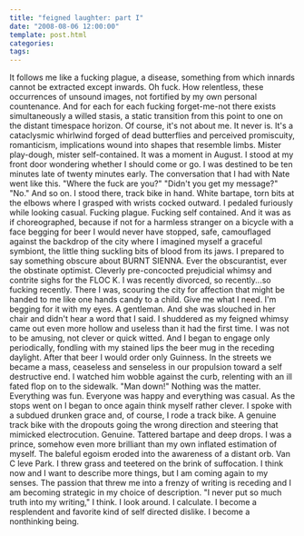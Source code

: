 ```yaml
---
title: "feigned laughter: part I"
date: "2008-08-06 12:00:00"
template: post.html
categories: 
tags: 
---
```


It follows me like a fucking plague, a disease, something from which innards cannot be extracted except inwards. Oh fuck. How relentless, these occurrences of unsound images, not fortified by my own personal countenance. And for each for each fucking forget-me-not there exists simultaneously a willed stasis, a static transition from this point to one on the distant timespace horizon. Of course, it's not about me. It never is. It's a cataclysmic whirlwind forged of dead butterflies and perceived promiscuity, romanticism, implications wound into shapes that resemble limbs. Mister play-dough, mister self-contained. It was a moment in August. I stood at my front door wondering whether I should come or go. I was destined to be ten minutes late of twenty minutes early. The conversation that I had with Nate went like this. "Where the fuck are you?" "Didn't you get my message?" "No." And so on. I stood there, track bike in hand. White bartape, torn bits at the elbows where I grasped with wrists cocked outward. I pedaled furiously while looking casual. Fucking plague. Fucking self contained. And it was as if choreographed, because if not for a harmless stranger on a bicycle with a face begging for beer I would never have stopped, safe, camouflaged against the backdrop of the city where I imagined myself a graceful symbiont, the little thing suckling bits of blood from its jaws. I prepared to say something obscure about BURNT SIENNA. Ever the obscurantist, ever the obstinate optimist. Cleverly pre-concocted prejudicial whimsy and contrite sighs for the FLOC K. I was recently divorced, so recently...so fucking recently. There I was, scouring the city for affection that might be handed to me like one hands candy to a child. Give me what I need. I'm begging for it with my eyes. A gentleman. And she was slouched in her chair and didn't hear a word that I said. I shuddered as my feigned whimsy came out even more hollow and useless than it had the first time. I was not to be amusing, not clever or quick witted. And I began to engage only periodically, fondling with my stained lips the beer mug in the receding daylight. After that beer I would order only Guinness. In the streets we became a mass, ceaseless and senseless in our propulsion toward a self destructive end. I watched him wobble against the curb, relenting with an ill fated flop on to the sidewalk. "Man down!" Nothing was the matter. Everything was fun. Everyone was happy and everything was casual. As the stops went on I began to once again think myself rather clever. I spoke with a subdued drunken grace and, of course, I rode a track bike. A genuine track bike with the dropouts going the wrong direction and steering that mimicked electrocution. Genuine. Tattered bartape and deep drops. I was a prince, somehow even more brilliant than my own inflated estimation of myself. The baleful egoism eroded into the awareness of a distant orb. Van C leve Park. I threw grass and teetered on the brink of suffocation. I think now and I want to describe more things, but I am coming again to my senses. The passion that threw me into a frenzy of writing is receding and I am becoming strategic in my choice of description. "I never put so much truth into my writing," I think. I look around. I calculate. I become a resplendent and favorite kind of self directed dislike. I become a nonthinking being.
